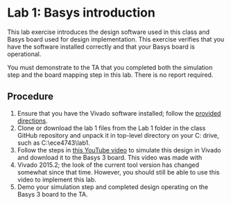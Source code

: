 # Lab 1: Basys introduction

This lab exercise introduces the design software used in this class and Basys
board used for design implementation. This exercise verifies that you have the
software installed correctly and that your Basys board is operational.

You must demonstrate to the TA that you completed both the simulation step and
the board mapping step in this lab. There is no report required.

## Procedure

1.  Ensure that you have the Vivado software installed; follow the
    [provided directions](vivado_install.md).
2.  Clone or download the lab 1 files from the Lab 1 folder in the class GitHub
    repository and unpack it in top-level directory on your C: drive, such as
    C:\\ece4743\\lab1.
3.  Follow the steps in [this YouTube video](https://youtu.be/8eK8Bqg6_Zs) to
    simulate this design in Vivado and download it to the Basys 3 board. This
    video was made with
4.  Vivado 2015.2; the look of the current tool version has changed somewhat
    since that time. However, you should still be able to use this video to
    implement this lab.
5.  Demo your simulation step and completed design operating on the Basys 3
    board to the TA.
